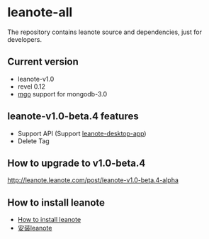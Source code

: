 # leanote-all

The repository contains leanote source and dependencies, just for developers.

## Current version

* leanote-v1.0
* revel 0.12
* [mgo](http://blog.labix.org/2015/01/24/readying-mgo-for-mongodb-3-0) support for mongodb-3.0

## leanote-v1.0-beta.4 features
* Support API (Support [leanote-desktop-app](https://github.com/leanote/desktop-app))
* Delete Tag

## How to upgrade to v1.0-beta.4
http://leanote.leanote.com/post/leanote-v1.0-beta.4-alpha

## How to install leanote

* [How to install leanote](https://github.com/leanote/leanote/wiki/leanote-develop-distribution-installation-tutorial)
* [安装leanote](https://github.com/leanote/leanote/wiki/leanote%E5%BC%80%E5%8F%91%E7%89%88%E8%AF%A6%E7%BB%86%E5%AE%89%E8%A3%85%E6%95%99%E7%A8%8B)
